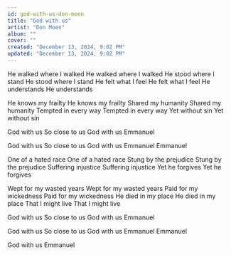 ```yaml
---
id: god-with-us-don-moen
title: "God with us"
artist: "Don Moen"
album: ""
cover: ""
created: "December 13, 2024, 9:02 PM"
updated: "December 13, 2024, 9:02 PM"
---
```


He walked where I walked
He walked where I walked
He stood where I stand
He stood where I stand
He felt what I feel
He felt what I feel
He understands
He understands

He knows my frailty
He knows my frailty
Shared my humanity
Shared my humanity
Tempted in every way
Tempted in every way
Yet without sin
Yet without sin

God with us
So close to us
God with us
Emmanuel

God with us
So close to us
God with us
Emmanuel
Emmanuel

One of a hated race
One of a hated race
Stung by the prejudice
Stung by the prejudice
Suffering injustice
Suffering injustice
Yet he forgives
Yet he forgives

Wept for my wasted years
Wept for my wasted years
Paid for my wickedness
Paid for my wickedness
He died in my place
He died in my place
That I might live
That I might live

God with us
So close to us
God with us
Emmanuel

God with us
So close to us
God with us
Emmanuel
Emmanuel

God with us
Emmanuel